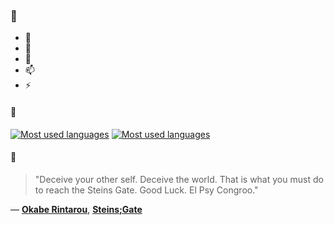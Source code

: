 ### 👋

- 🔭
- 🌱
- 💬
- 📫
- ⚡

#### 🧏

[![Most used languages](https://github-readme-stats-aynah.vercel.app/api/top-langs/?username=aynh&theme=solarized-dark&langs_count=6&layout=compact&hide_title=true)](https://github.com/anuraghazra/github-readme-stats#gh-dark-mode-only)
[![Most used languages](https://github-readme-stats-aynah.vercel.app/api/top-langs/?username=aynh&theme=solarized-light&langs_count=6&layout=compact&hide_title=true)](https://github.com/anuraghazra/github-readme-stats#gh-light-mode-only)

#### 💬

> "Deceive your other self. Deceive the world. That is what you must do to reach the Steins Gate. Good Luck. El Psy Congroo."

&mdash; [**Okabe Rintarou**](https://myanimelist.net/character.php?q=Okabe%20Rintarou&cat=character), [**Steins;Gate**](https://myanimelist.net/search/all?q=Steins%3BGate&cat=all)
